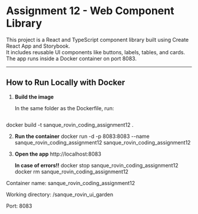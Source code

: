 # Assignment 12 - Web Component Library

This project is a React and TypeScript component library built using Create React App and Storybook.  
It includes reusable UI components like buttons, labels, tables, and cards. The app runs inside a Docker container on port 8083.

---

## How to Run Locally with Docker

1. **Build the image**

   In the same folder as the Dockerfile, run:
   ```bash
  docker build -t sanque_rovin_coding_assignment12 .

2.  **Run the container**
    docker run -d -p 8083:8083 --name sanque_rovin_coding_assignment12 sanque_rovin_coding_assignment12

3. **Open the app**
    http://localhost:8083


    **In case of errors!!**
    docker stop sanque_rovin_coding_assignment12
    docker rm sanque_rovin_coding_assignment12

    

Container name: sanque_rovin_coding_assignment12

Working directory: /sanque_rovin_ui_garden

Port: 8083




